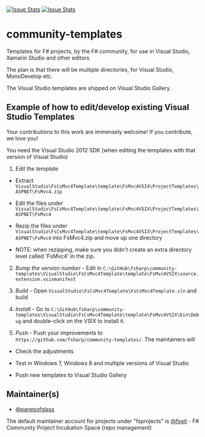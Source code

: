 [![Issue Stats](http://issuestats.com/github/fsprojects/FSharpCommunityTemplates/badge/issue)](http://issuestats.com/github/fsprojects/FSharpCommunityTemplates)
[![Issue Stats](http://issuestats.com/github/fsprojects/FSharpCommunityTemplates/badge/pr)](http://issuestats.com/github/fsprojects/FSharpCommunityTemplates)

community-templates
===================

Templates for F# projects, by the F# community, for use in Visual Studio, Xamarin Studio and other editors

The plan is that there will be multiple directories, for Visual Studio, MonoDevelop etc.

The Visual Studio templates are shipped on Visual Studio Gallery.


## Example of how to edit/develop existing Visual Studio Templates 

Your contributions to this work are immensely welcome! If you contribute, we love you!

You need the Visual Studio 2012 SDK (when editing the templates with that version of Visual Studio)

1. *Edit the template* 

  * Extract ```VisualStudio\FsCsMvc4Template\template\FsMvc4VSIX\ProjectTemplates\ASPNET\FsMvc4.zip```

  * Edit the files under ```VisualStudio\FsCsMvc4Template\template\FsMvc4VSIX\ProjectTemplates\ASPNET\FsMvc4```

  * Rezip the files under ```VisualStudio\FsCsMvc4Template\template\FsMvc4VSIX\ProjectTemplates\ASPNET\FsMvc4``` into FsMvc4.zip and move up one directory

  * NOTE: when rezipping, make sure you didn't create an extra directory level called 'FsMvc4' in the zip.

2. *Bump the version number* - Edit in ```C:\GitHub\fsharp\community-templates\VisualStudio\FsCsMvc4Template\template\FsMvc4VSIX\source.extension.vsixmanifest```

3. *Build* - Open ```VisualStudio\FsCsMvc4Template\FsCsMvc4Template.sln```  and build

4. *Install* - Go to ```C:\GitHub\fsharp\community-templates\VisualStudio\FsCsMvc4Template\template\FsMvc4VSIX\bin\Debug``` and double-click on the VSIX to install it.

5. *Push* - Push your improvements to ```https://github.com/fsharp/community-templates/```. The maintainers will 

  * Check the adjustments 

  * Test in Windows 7, Windows 8 and multiple versions of Visual Studio

  * Push new templates to Visual Studio Gallery


## Maintainer(s)

- [@panesofglass](https://github.com/panesofglass)

The default maintainer account for projects under "fsprojects" is [@fsgit](https://github.com/fsgit) - F# Community Project Incubation Space (repo management)

